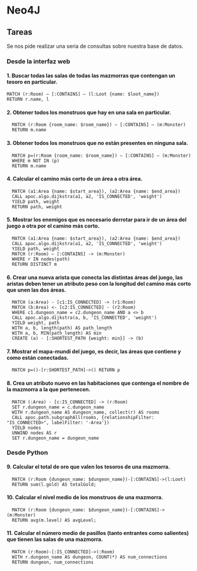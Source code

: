 # Neo4J

## Tareas
Se nos pide realizar una seria de consultas sobre nuestra base de datos.

### Desde la interfaz web 
#### 1.	Buscar todas las salas de todas las mazmorras que contengan un tesoro en particular.
    MATCH (r:Room) – [:CONTAINS] – (l:Loot {name: $loot_name})
    RETURN r.name, l

#### 2.	Obtener todos los monstruos que hay en una sala en particular.
      MATCH (r:Room {room_name: $room_name}) – [:CONTAINS] – (m:Monster)
      RETURN m.name
  
#### 3.	Obtener todos los monstruos que no están presentes en ninguna sala.
      MATCH p=(r:Room {room_name: $room_name}) – [:CONTAINS] – (m:Monster)
      WHERE m NOT IN (p)
      RETURN m.name

#### 4.	Calcular el camino más corto de un área a otra área.
      MATCH (a1:Area {name: $start_area}), (a2:Area {name: $end_area})
      CALL apoc.algo.dijkstra(a1, a2, 'IS_CONNECTED', 'weight') 
      YIELD path, weight
      RETURN path, weight

#### 5.	Mostrar los enemigos que es necesario derrotar para ir de un área del juego a otra por el camino más corto.
      MATCH (a1:Area {name: $start_area}), (a2:Area {name: $end_area})
      CALL apoc.algo.dijkstra(a1, a2, 'IS_CONNECTED', 'weight') 
      YIELD path, weight
      MATCH (r:Room) – [:CONTAINS] -> (m:Monster)
      WHERE r IN nodes(path)
      RETURN DISTINCT m

#### 6.	Crear una nueva arista que conecta las distintas áreas del juego, las aristas deben tener un atributo peso con la longitud del camino más corto que unen las dos áreas.
      MATCH (a:Area) - [c1:IS_CONNECTED] -> (r1:Room)
      MATCH (b:Area) <- [c2:IS_CONNECTED] - (r2:Room)
      WHERE c1.dungeon_name = c2.dungeon_name AND a <> b
      CALL apoc.algo.dijkstra(a, b, 'IS_CONNECTED', 'weight') 
      YIELD weight, path
      WITH a, b, length(path) AS path_length
      WITH a, b, MIN(path_length) AS min
      CREATE (a) - [:SHORTEST_PATH {weight: min}] -> (b)

#### 7.	Mostrar el mapa-mundi del juego, es decir, las áreas que contiene y como están conectadas.
      MATCH p=()-[r:SHORTEST_PATH]->() RETURN p
#### 8.	Crea un atributo nuevo en las habitaciones que contenga el nombre de la mazmorra a la que pertenecen.
      MATCH (:Area) - [c:IS_CONNECTED] -> (r:Room)
      SET r.dungeon_name = c.dungeon_name
      WITH r.dungeon_name AS dungeon_name, collect(r) AS rooms
      CALL apoc.path.subgraphAll(rooms, {relationshipFilter: "IS_CONNECTED>", labelFilter: '-Area'})
      YIELD nodes
      UNWIND nodes AS r
      SET r.dungeon_name = dungeon_name
  
### Desde Python
#### 9.	Calcular el total de oro que valen los tesoros de una mazmorra.
      MATCH (r:Room {dungeon_name: $dungeon_name})-[:CONTAINS]->(l:Loot)
      RETURN sum(l.gold) AS totalGold;

#### 10.	Calcular el nivel medio de los monstruos de una mazmorra.
      MATCH (r:Room {dungeon_name: $dungeon_name})-[:CONTAINS]->(m:Monster)
      RETURN avg(m.level) AS avgLevel;

#### 11.	Calcular el número medio de pasillos (tanto entrantes como salientes) que tienen las salas de una mazmorra.
      MATCH (r:Room)-[:IS_CONNECTED]->(:Room)
      WITH r.dungeon_name AS dungeon, COUNT(*) AS num_connections
      RETURN dungeon, num_connections


